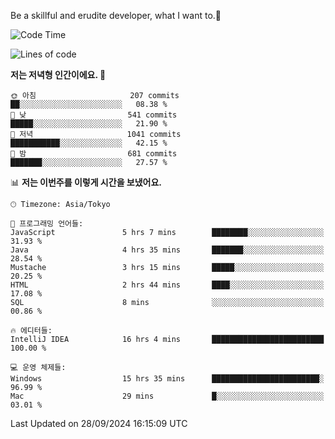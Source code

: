 Be a skillful and erudite developer, what I want to.👶

<!--START_SECTION:waka-->
![Code Time](http://img.shields.io/badge/Code%20Time-1%2C295%20hrs%2046%20mins-blue)

![Lines of code](https://img.shields.io/badge/%EC%A0%80%EB%8A%94%20%EC%97%AC%ED%83%9C%EA%B9%8C%EC%A7%80%20-880.5%20thousand%20%EC%A4%84%EC%9D%98%20%EC%BD%94%EB%93%9C%EB%A5%BC%20%EC%9E%91%EC%84%B1%ED%96%88%EC%96%B4%EC%9A%94.-blue)

**저는 저녁형 인간이에요. 🦉** 

```text
🌞 아침                     207 commits         ██░░░░░░░░░░░░░░░░░░░░░░░   08.38 % 
🌆 낮　                     541 commits         █████░░░░░░░░░░░░░░░░░░░░   21.90 % 
🌃 저녁                     1041 commits        ███████████░░░░░░░░░░░░░░   42.15 % 
🌙 밤　                     681 commits         ███████░░░░░░░░░░░░░░░░░░   27.57 % 
```


📊 **저는 이번주를 이렇게 시간을 보냈어요.** 

```text
🕑︎ Timezone: Asia/Tokyo

💬 프로그래밍 언어들: 
JavaScript               5 hrs 7 mins        ████████░░░░░░░░░░░░░░░░░   31.93 % 
Java                     4 hrs 35 mins       ███████░░░░░░░░░░░░░░░░░░   28.54 % 
Mustache                 3 hrs 15 mins       █████░░░░░░░░░░░░░░░░░░░░   20.25 % 
HTML                     2 hrs 44 mins       ████░░░░░░░░░░░░░░░░░░░░░   17.08 % 
SQL                      8 mins              ░░░░░░░░░░░░░░░░░░░░░░░░░   00.86 % 

🔥 에디터들: 
IntelliJ IDEA            16 hrs 4 mins       █████████████████████████   100.00 % 

💻 운영 체제들: 
Windows                  15 hrs 35 mins      ████████████████████████░   96.99 % 
Mac                      29 mins             █░░░░░░░░░░░░░░░░░░░░░░░░   03.01 % 
```


 Last Updated on 28/09/2024 16:15:09 UTC
<!--END_SECTION:waka-->
